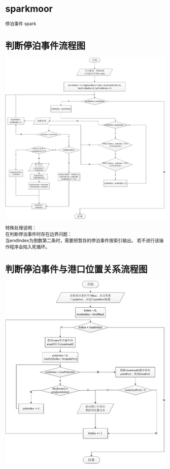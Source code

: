 # sparkmoor
停泊事件 spark

# 判断停泊事件流程图
![image](image/moorFlowChart.jpg)

特殊处理说明：<br>
在判断停泊事件时存在边界问题：<br>
当endIndex为倒数第二条时，需要把暂存的停泊事件按索引输出。
若不进行该操作程序会陷入死循环。

# 判断停泊事件与港口位置关系流程图
![image](image/moorPortFlowChart.jpg)
